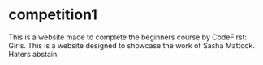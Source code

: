 # competition1
This is a website made to complete the beginners course by CodeFirst: Girls. 
This is a website designed to showcase the work of Sasha Mattock.
Haters abstain. 
